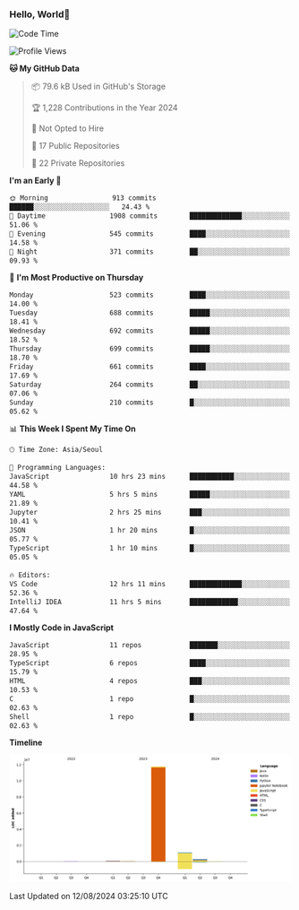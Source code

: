 
### Hello, World🐤

<!--START_SECTION:waka-->
![Code Time](http://img.shields.io/badge/Code%20Time-567%20hrs%2052%20mins-blue)

![Profile Views](http://img.shields.io/badge/Profile%20Views-46-blue)

**🐱 My GitHub Data** 

> 📦 79.6 kB Used in GitHub's Storage 
 > 
> 🏆 1,228 Contributions in the Year 2024
 > 
> 🚫 Not Opted to Hire
 > 
> 📜 17 Public Repositories 
 > 
> 🔑 22 Private Repositories 
 > 
**I'm an Early 🐤** 

```text
🌞 Morning                913 commits         ██████░░░░░░░░░░░░░░░░░░░   24.43 % 
🌆 Daytime                1908 commits        █████████████░░░░░░░░░░░░   51.06 % 
🌃 Evening                545 commits         ████░░░░░░░░░░░░░░░░░░░░░   14.58 % 
🌙 Night                  371 commits         ██░░░░░░░░░░░░░░░░░░░░░░░   09.93 % 
```
📅 **I'm Most Productive on Thursday** 

```text
Monday                   523 commits         ████░░░░░░░░░░░░░░░░░░░░░   14.00 % 
Tuesday                  688 commits         █████░░░░░░░░░░░░░░░░░░░░   18.41 % 
Wednesday                692 commits         █████░░░░░░░░░░░░░░░░░░░░   18.52 % 
Thursday                 699 commits         █████░░░░░░░░░░░░░░░░░░░░   18.70 % 
Friday                   661 commits         ████░░░░░░░░░░░░░░░░░░░░░   17.69 % 
Saturday                 264 commits         ██░░░░░░░░░░░░░░░░░░░░░░░   07.06 % 
Sunday                   210 commits         █░░░░░░░░░░░░░░░░░░░░░░░░   05.62 % 
```


📊 **This Week I Spent My Time On** 

```text
🕑︎ Time Zone: Asia/Seoul

💬 Programming Languages: 
JavaScript               10 hrs 23 mins      ███████████░░░░░░░░░░░░░░   44.58 % 
YAML                     5 hrs 5 mins        █████░░░░░░░░░░░░░░░░░░░░   21.89 % 
Jupyter                  2 hrs 25 mins       ███░░░░░░░░░░░░░░░░░░░░░░   10.41 % 
JSON                     1 hr 20 mins        █░░░░░░░░░░░░░░░░░░░░░░░░   05.77 % 
TypeScript               1 hr 10 mins        █░░░░░░░░░░░░░░░░░░░░░░░░   05.05 % 

🔥 Editors: 
VS Code                  12 hrs 11 mins      █████████████░░░░░░░░░░░░   52.36 % 
IntelliJ IDEA            11 hrs 5 mins       ████████████░░░░░░░░░░░░░   47.64 % 
```

**I Mostly Code in JavaScript** 

```text
JavaScript               11 repos            ███████░░░░░░░░░░░░░░░░░░   28.95 % 
TypeScript               6 repos             ████░░░░░░░░░░░░░░░░░░░░░   15.79 % 
HTML                     4 repos             ███░░░░░░░░░░░░░░░░░░░░░░   10.53 % 
C                        1 repo              █░░░░░░░░░░░░░░░░░░░░░░░░   02.63 % 
Shell                    1 repo              █░░░░░░░░░░░░░░░░░░░░░░░░   02.63 % 
```



**Timeline**

![Lines of Code chart](https://raw.githubusercontent.com/jilpoom/jilpoom/main/assets/bar_graph.png)


 Last Updated on 12/08/2024 03:25:10 UTC
<!--END_SECTION:waka-->
